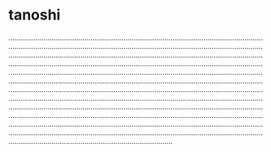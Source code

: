# tanoshi
................................................................................................................................................................................................................................................................................................................................................................................................................................................................................................................................................................................................................................................................................................................................................................................................................................................................................................................................................................................................................................................................................................................................................................................................................................................................................................................................................................................................................................................................................................................................................................................................................................